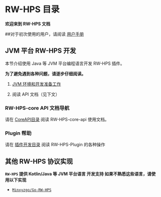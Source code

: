 # RW-HPS 目录
**欢迎来到 RW-HPS 文档**    

##对于初次使用的用户，请阅读 [用户手册](run/UserManual.md)

## JVM 平台 RW-HPS 开发

本节介绍使用 Java 等 JVM 平台编程语言开发 RW-HPS 插件。

**为了避免遇到各种问题，请逐步仔细阅读。**

1. [JVM 环境和开发准备工作](plugin/Preparations.md)

2. 阅读 API 文档（见下文）

### RW-HPS-core API 文档导航
请在 [CoreAPI目录](api/CoreAPI.md) 阅读 RW-HPS-core-api 使用文档。
### Plugin 帮助
请在 [插件开发目录](plugin/README.md) 阅读 RW-HPS-Plugin 的各种操作

## 其他 RW-HPS 协议实现

**`RW-HPS` 提供 Kotlin/Java 等 JVM 平台语言 开发支持 如果不熟悉这些语言，请使用以下实现**
 - [`Minxyzgo/Go-RW-HPS`](https://github.com/Minxyzgo/Go-RW-HPS)